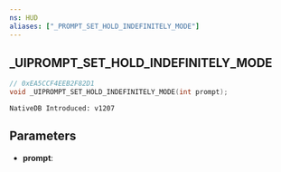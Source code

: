 ```yaml
---
ns: HUD
aliases: ["_PROMPT_SET_HOLD_INDEFINITELY_MODE"]
---
```

## _UIPROMPT_SET_HOLD_INDEFINITELY_MODE

```c
// 0xEA5CCF4EEB2F82D1
void _UIPROMPT_SET_HOLD_INDEFINITELY_MODE(int prompt);
```

```
NativeDB Introduced: v1207
```

## Parameters
* **prompt**:
